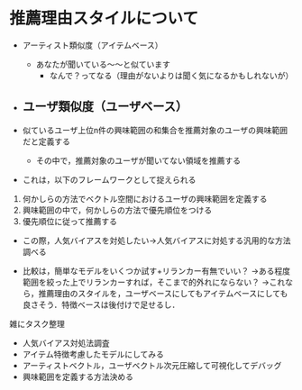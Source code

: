 # 推薦理由スタイルについて
- アーティスト類似度（アイテムベース）
    - あなたが聞いている〜〜と似ています
        - なんで？ってなる（理由がないよりは聞く気になるかもしれないが）
- ユーザ類似度（ユーザベース）
    - 

- 似ているユーザ上位n件の興味範囲の和集合を推薦対象のユーザの興味範囲だと定義する
    - その中で，推薦対象のユーザが聞いてない領域を推薦する
- これは，以下のフレームワークとして捉えられる
1. 何かしらの方法でベクトル空間におけるユーザの興味範囲を定義する
2. 興味範囲の中で，何かしらの方法で優先順位をつける
3. 優先順位に従って推薦する

- この際，人気バイアスを対処したい→人気バイアスに対処する汎用的な方法調べる

- 比較は，簡単なモデルをいくつか試す+リランカー有無でいい？
→ある程度範囲を絞った上でリランカーすれば，そこまで的外れにならない？
→これなら，推薦理由のスタイルを，ユーザベースにしてもアイテムベースにしても良さそう．特徴ベースは後付けで足せるし．

雑にタスク整理
- 人気バイアス対処法調査
- アイテム特徴考慮したモデルにしてみる
- アーティストベクトル，ユーザベクトル次元圧縮して可視化してデバッグ
- 興味範囲を定義する方法決める